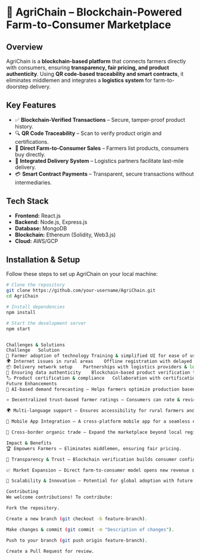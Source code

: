 # 🌾 **AgriChain – Blockchain-Powered Farm-to-Consumer Marketplace**  

## **Overview**  
AgriChain is a **blockchain-based platform** that connects farmers directly with consumers, ensuring **transparency, fair pricing, and product authenticity**. Using **QR code-based traceability and smart contracts**, it eliminates middlemen and integrates a **logistics system** for farm-to-doorstep delivery.  

## **Key Features**  
- ✅ **Blockchain-Verified Transactions** – Secure, tamper-proof product history.  
- 🔍 **QR Code Traceability** – Scan to verify product origin and certifications.  
- 🛒 **Direct Farm-to-Consumer Sales** – Farmers list products, consumers buy directly.  
- 🚚 **Integrated Delivery System** – Logistics partners facilitate last-mile delivery.  
- 💳 **Smart Contract Payments** – Transparent, secure transactions without intermediaries.  

## **Tech Stack**  
- **Frontend:** React.js  
- **Backend:** Node.js, Express.js  
- **Database:** MongoDB  
- **Blockchain:** Ethereum (Solidity, Web3.js)  
- **Cloud:** AWS/GCP  

## **Installation & Setup**  
Follow these steps to set up AgriChain on your local machine:  

```bash
# Clone the repository
git clone https://github.com/your-username/AgriChain.git
cd AgriChain

# Install dependencies
npm install

# Start the development server
npm start


Challenges & Solutions
Challenge	Solution
🚜 Farmer adoption of technology	Training & simplified UI for ease of use.
🌍 Internet issues in rural areas	Offline registration with delayed data sync.
📦 Delivery network setup	Partnerships with logistics providers & local delivery networks.
🔏 Ensuring data authenticity	Blockchain-based product verification to prevent fraud.
🏷️ Product certification & compliance	Collaboration with certification bodies for trust & transparency.
Future Enhancements
🤖 AI-based demand forecasting – Helps farmers optimize production based on market trends.

⭐ Decentralized trust-based farmer ratings – Consumers can rate & review farmers based on authenticity.

🌍 Multi-language support – Ensures accessibility for rural farmers and consumers.

📱 Mobile App Integration – A cross-platform mobile app for a seamless experience.

🔗 Cross-border organic trade – Expand the marketplace beyond local regions.

Impact & Benefits
🏆 Empowers Farmers – Eliminates middlemen, ensuring fair pricing.

🔄 Transparency & Trust – Blockchain verification builds consumer confidence.

📈 Market Expansion – Direct farm-to-consumer model opens new revenue streams.

🚀 Scalability & Innovation – Potential for global adoption with future enhancements.

Contributing
We welcome contributions! To contribute:

Fork the repository.

Create a new branch (git checkout -b feature-branch).

Make changes & commit (git commit -m "Description of changes").

Push to your branch (git push origin feature-branch).

Create a Pull Request for review.
